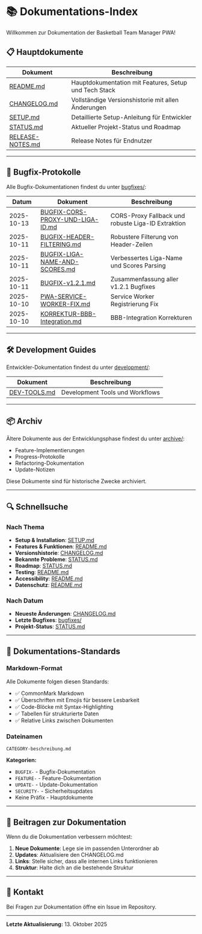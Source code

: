 # 📚 Dokumentations-Index

Willkommen zur Dokumentation der Basketball Team Manager PWA!

## 📋 Hauptdokumente

| Dokument | Beschreibung |
|----------|-------------|
| [README.md](../README.md) | Hauptdokumentation mit Features, Setup und Tech Stack |
| [CHANGELOG.md](../CHANGELOG.md) | Vollständige Versionshistorie mit allen Änderungen |
| [SETUP.md](../SETUP.md) | Detaillierte Setup-Anleitung für Entwickler |
| [STATUS.md](../STATUS.md) | Aktueller Projekt-Status und Roadmap |
| [RELEASE-NOTES.md](../RELEASE-NOTES.md) | Release Notes für Endnutzer |

---

## 🐛 Bugfix-Protokolle

Alle Bugfix-Dokumentationen findest du unter [bugfixes/](./bugfixes/):

| Datum | Dokument | Beschreibung |
|-------|----------|-------------|
| 2025-10-13 | [BUGFIX-CORS-PROXY-UND-LIGA-ID.md](./bugfixes/BUGFIX-CORS-PROXY-UND-LIGA-ID.md) | CORS-Proxy Fallback und robuste Liga-ID Extraktion |
| 2025-10-11 | [BUGFIX-HEADER-FILTERING.md](./bugfixes/BUGFIX-HEADER-FILTERING.md) | Robustere Filterung von Header-Zeilen |
| 2025-10-11 | [BUGFIX-LIGA-NAME-AND-SCORES.md](./bugfixes/BUGFIX-LIGA-NAME-AND-SCORES.md) | Verbessertes Liga-Name und Scores Parsing |
| 2025-10-11 | [BUGFIX-v1.2.1.md](./bugfixes/BUGFIX-v1.2.1.md) | Zusammenfassung aller v1.2.1 Bugfixes |
| 2025-10-10 | [PWA-SERVICE-WORKER-FIX.md](./bugfixes/PWA-SERVICE-WORKER-FIX.md) | Service Worker Registrierung Fix |
| 2025-10-10 | [KORREKTUR-BBB-Integration.md](./bugfixes/KORREKTUR-BBB-Integration.md) | BBB-Integration Korrekturen |

---

## 🛠️ Development Guides

Entwickler-Dokumentation findest du unter [development/](./development/):

| Dokument | Beschreibung |
|----------|-------------|
| [DEV-TOOLS.md](./development/DEV-TOOLS.md) | Development Tools und Workflows |

---

## 📦 Archiv

Ältere Dokumente aus der Entwicklungsphase findest du unter [archive/](./archive/):

- Feature-Implementierungen
- Progress-Protokolle
- Refactoring-Dokumentation
- Update-Notizen

Diese Dokumente sind für historische Zwecke archiviert.

---

## 🔍 Schnellsuche

### Nach Thema

- **Setup & Installation**: [SETUP.md](../SETUP.md)
- **Features & Funktionen**: [README.md](../README.md#-features)
- **Versionshistorie**: [CHANGELOG.md](../CHANGELOG.md)
- **Bekannte Probleme**: [STATUS.md](../STATUS.md#-bekannte-einschr%C3%A4nkungen)
- **Roadmap**: [STATUS.md](../STATUS.md#-roadmap)
- **Testing**: [README.md](../README.md#-testing)
- **Accessibility**: [README.md](../README.md#-accessibility-wcag-20-aa)
- **Datenschutz**: [README.md](../README.md#-datenschutz-dsgvo)

### Nach Datum

- **Neueste Änderungen**: [CHANGELOG.md](../CHANGELOG.md)
- **Letzte Bugfixes**: [bugfixes/](./bugfixes/)
- **Projekt-Status**: [STATUS.md](../STATUS.md)

---

## 📝 Dokumentations-Standards

### Markdown-Format

Alle Dokumente folgen diesen Standards:
- ✅ CommonMark Markdown
- ✅ Überschriften mit Emojis für bessere Lesbarkeit
- ✅ Code-Blöcke mit Syntax-Highlighting
- ✅ Tabellen für strukturierte Daten
- ✅ Relative Links zwischen Dokumenten

### Dateinamen

```
CATEGORY-beschreibung.md
```

**Kategorien:**
- `BUGFIX-` - Bugfix-Dokumentation
- `FEATURE-` - Feature-Dokumentation
- `UPDATE-` - Update-Dokumentation
- `SECURITY-` - Sicherheitsupdates
- Keine Präfix - Hauptdokumente

---

## 🤝 Beitragen zur Dokumentation

Wenn du die Dokumentation verbessern möchtest:

1. **Neue Dokumente**: Lege sie im passenden Unterordner ab
2. **Updates**: Aktualisiere den CHANGELOG.md
3. **Links**: Stelle sicher, dass alle internen Links funktionieren
4. **Struktur**: Halte dich an die bestehende Struktur

---

## 📧 Kontakt

Bei Fragen zur Dokumentation öffne ein Issue im Repository.

---

**Letzte Aktualisierung:** 13. Oktober 2025
